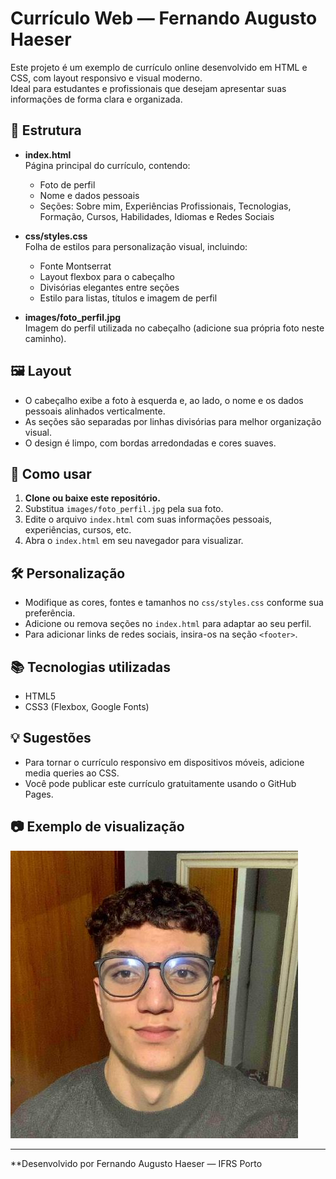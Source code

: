 # Currículo Web — Fernando Augusto Haeser

Este projeto é um exemplo de currículo online desenvolvido em HTML e CSS, com layout responsivo e visual moderno.  
Ideal para estudantes e profissionais que desejam apresentar suas informações de forma clara e organizada.

## 📄 Estrutura

- **index.html**  
  Página principal do currículo, contendo:
  - Foto de perfil
  - Nome e dados pessoais
  - Seções: Sobre mim, Experiências Profissionais, Tecnologias, Formação, Cursos, Habilidades, Idiomas e Redes Sociais

- **css/styles.css**  
  Folha de estilos para personalização visual, incluindo:
  - Fonte Montserrat
  - Layout flexbox para o cabeçalho
  - Divisórias elegantes entre seções
  - Estilo para listas, títulos e imagem de perfil

- **images/foto_perfil.jpg**  
  Imagem do perfil utilizada no cabeçalho (adicione sua própria foto neste caminho).

## 🖼️ Layout

- O cabeçalho exibe a foto à esquerda e, ao lado, o nome e os dados pessoais alinhados verticalmente.
- As seções são separadas por linhas divisórias para melhor organização visual.
- O design é limpo, com bordas arredondadas e cores suaves.

## 🚀 Como usar

1. **Clone ou baixe este repositório.**
2. Substitua `images/foto_perfil.jpg` pela sua foto.
3. Edite o arquivo `index.html` com suas informações pessoais, experiências, cursos, etc.
4. Abra o `index.html` em seu navegador para visualizar.

## 🛠️ Personalização

- Modifique as cores, fontes e tamanhos no `css/styles.css` conforme sua preferência.
- Adicione ou remova seções no `index.html` para adaptar ao seu perfil.
- Para adicionar links de redes sociais, insira-os na seção `<footer>`.

## 📚 Tecnologias utilizadas

- HTML5
- CSS3 (Flexbox, Google Fonts)

## 💡 Sugestões

- Para tornar o currículo responsivo em dispositivos móveis, adicione media queries ao CSS.
- Você pode publicar este currículo gratuitamente usando o GitHub Pages.

## 📷 Exemplo de visualização

![Exemplo de layout do currículo](images/foto_perfil.jpg)

---

**Desenvolvido por Fernando Augusto Haeser — IFRS Porto
